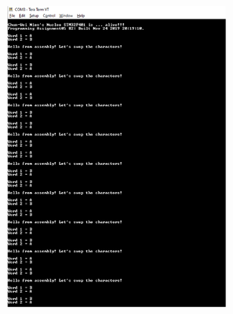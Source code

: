 ![image of pb4](https://github.com/cknien/embsys100/blob/master/assignment05/Problem%204/Problem%204%20Tera%20Term%20Output.PNG)
